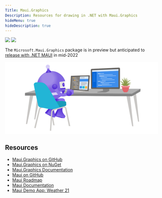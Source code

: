 ```yaml
---
Title: Maui.Graphics
Description: Resources for drawing in .NET with Maui.Graphics
hideMenu: true
hideDescription: true
---
```


[![](https://badgen.net/nuget/v/Microsoft.Maui.Graphics/pre)](https://github.com/dotnet/Microsoft.Maui.Graphics)
[![](https://img.shields.io/github/license/dotnet/Microsoft.Maui.Graphics?color=%231281c0)](https://github.com/dotnet/Microsoft.Maui.Graphics/blob/main/LICENSE)

The `Microsoft.Maui.Graphics` package is in preview but anticipated to [release with .NET MAUI](https://github.com/dotnet/maui/wiki/Roadmap) in mid-2022

<div class="text-center">

![](images/dotnet-bot-working.svg)

</div>

## Resources

* [Maui.Graphics on GitHub](https://github.com/dotnet/Microsoft.Maui.Graphics)
* [Maui.Graphics on NuGet](https://www.nuget.org/packages?q=Maui.Graphics)
* [Maui.Graphics Documentation](https://docs.microsoft.com/en-us/dotnet/maui/user-interface/graphics/)
* [Maui on GitHub](https://github.com/dotnet/maui)
* [Maui Roadmap](https://github.com/dotnet/maui/wiki/Roadmap)
* [Maui Documentation](https://docs.microsoft.com/en-us/dotnet/maui/)
* [Maui Demo App: Weather 21](https://github.com/davidortinau/WeatherTwentyOne)
